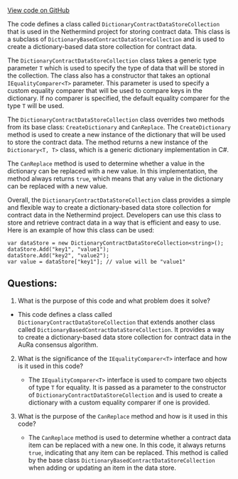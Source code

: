 [View code on GitHub](https://github.com/NethermindEth/nethermind/src/Nethermind/Nethermind.Consensus.AuRa/Contracts/DataStore/DictionaryContractDataStoreCollection.cs)

The code defines a class called `DictionaryContractDataStoreCollection` that is used in the Nethermind project for storing contract data. This class is a subclass of `DictionaryBasedContractDataStoreCollection` and is used to create a dictionary-based data store collection for contract data.

The `DictionaryContractDataStoreCollection` class takes a generic type parameter `T` which is used to specify the type of data that will be stored in the collection. The class also has a constructor that takes an optional `IEqualityComparer<T>` parameter. This parameter is used to specify a custom equality comparer that will be used to compare keys in the dictionary. If no comparer is specified, the default equality comparer for the type `T` will be used.

The `DictionaryContractDataStoreCollection` class overrides two methods from its base class: `CreateDictionary` and `CanReplace`. The `CreateDictionary` method is used to create a new instance of the dictionary that will be used to store the contract data. The method returns a new instance of the `Dictionary<T, T>` class, which is a generic dictionary implementation in C#.

The `CanReplace` method is used to determine whether a value in the dictionary can be replaced with a new value. In this implementation, the method always returns `true`, which means that any value in the dictionary can be replaced with a new value.

Overall, the `DictionaryContractDataStoreCollection` class provides a simple and flexible way to create a dictionary-based data store collection for contract data in the Nethermind project. Developers can use this class to store and retrieve contract data in a way that is efficient and easy to use. Here is an example of how this class can be used:

```
var dataStore = new DictionaryContractDataStoreCollection<string>();
dataStore.Add("key1", "value1");
dataStore.Add("key2", "value2");
var value = dataStore["key1"]; // value will be "value1"
```
## Questions: 
 1. What is the purpose of this code and what problem does it solve?
   - This code defines a class called `DictionaryContractDataStoreCollection` that extends another class called `DictionaryBasedContractDataStoreCollection`. It provides a way to create a dictionary-based data store collection for contract data in the AuRa consensus algorithm.
   
2. What is the significance of the `IEqualityComparer<T>` interface and how is it used in this code?
   - The `IEqualityComparer<T>` interface is used to compare two objects of type `T` for equality. It is passed as a parameter to the constructor of `DictionaryContractDataStoreCollection` and is used to create a dictionary with a custom equality comparer if one is provided.
   
3. What is the purpose of the `CanReplace` method and how is it used in this code?
   - The `CanReplace` method is used to determine whether a contract data item can be replaced with a new one. In this code, it always returns `true`, indicating that any item can be replaced. This method is called by the base class `DictionaryBasedContractDataStoreCollection` when adding or updating an item in the data store.